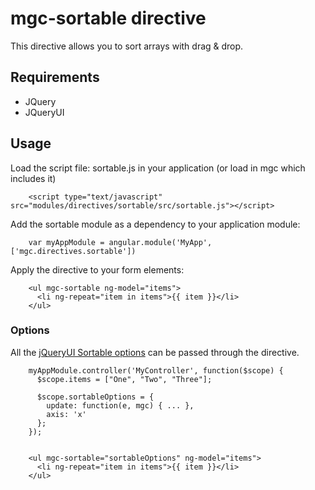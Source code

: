 # mgc-sortable directive

This directive allows you to sort arrays with drag & drop.

## Requirements

- JQuery
- JQueryUI

## Usage

Load the script file: sortable.js in your application (or load in mgc which includes it)

		<script type="text/javascript" src="modules/directives/sortable/src/sortable.js"></script>

Add the sortable module as a dependency to your application module:

		var myAppModule = angular.module('MyApp', ['mgc.directives.sortable'])


Apply the directive to your form elements:

		<ul mgc-sortable ng-model="items">
		  <li ng-repeat="item in items">{{ item }}</li>
		</ul>

### Options

All the [jQueryUI Sortable options](http://api.jqueryui.com/sortable/) can be passed through the directive.

		myAppModule.controller('MyController', function($scope) {
		  $scope.items = ["One", "Two", "Three"];

		  $scope.sortableOptions = {
		    update: function(e, mgc) { ... },
		    axis: 'x'
		  };
		});


		<ul mgc-sortable="sortableOptions" ng-model="items">
		  <li ng-repeat="item in items">{{ item }}</li>
		</ul>



